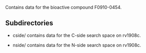 Contains data for the bioactive compound F0910-0454.

## Subdirectories

- cside/ contains data for the C-side search space on rv1908c.

- nside/ contains data for the N-side search space on rv1908c.

